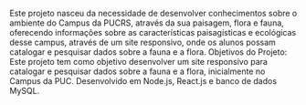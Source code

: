 Este projeto nasceu da necessidade de desenvolver conhecimentos sobre o ambiente do Campus da PUCRS, através da sua paisagem, flora e fauna, oferecendo informações sobre as características paisagísticas e ecológicas desse campus, através de um site responsivo, onde os alunos possam catalogar e pesquisar dados sobre a fauna e a flora. Objetivos do Projeto: Este projeto tem como objetivo desenvolver um site responsivo para catalogar e pesquisar dados sobre a fauna e a flora, inicialmente no Campus da PUC. Desenvolvido em Node.js, React.js e banco de dados MySQL.
